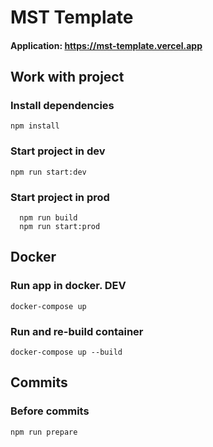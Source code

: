 # MST Template

#### Application: https://mst-template.vercel.app

## Work with project

### Install dependencies

`npm install`

### Start project in dev

`npm run start:dev`

### Start project in prod

```
  npm run build
  npm run start:prod
```

## Docker

### Run app in docker. DEV

`docker-compose up`

### Run and re-build container

`docker-compose up --build`

## Commits

### Before commits

`npm run prepare`